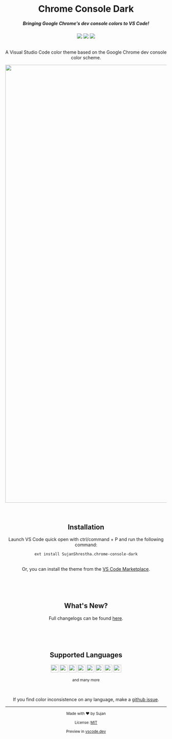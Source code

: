 <div align="center">
  <h1>Chrome Console Dark</h1>

  <h5>Bringing Google Chrome's dev console colors to VS Code!</h5>
  <img src="https://img.shields.io/github/package-json/v/sjns19/chrome-console-dark?color=%23f19767&style=for-the-badge" />
  <img src="https://img.shields.io/visual-studio-marketplace/d/SujanShrestha.chrome-console-dark?color=%23f19767&style=for-the-badge" />
  <img src="https://img.shields.io/visual-studio-marketplace/stars/SujanShrestha.chrome-console-dark?color=%23f19767&style=for-the-badge" />
  <br/><br/>
  <p>A Visual Studio Code color theme based on the Google Chrome dev console color scheme.</p>
  <img width="1370" alt="Chrome Console Dark" src="https://user-images.githubusercontent.com/47782595/171575187-8feabb6e-4af5-4692-8a81-78d776c7136b.png">
  <br/><br/><br/>
  <h2>Installation</h2>
  <p>Launch VS Code quick open with ctrl/command + P and run the following command:</p>
  <code>ext install SujanShrestha.chrome-console-dark</code><br/><br/>
  <p>Or, you can install the theme from the <a href="https://marketplace.visualstudio.com/items?itemName=SujanShrestha.chrome-console-dark">VS Code Marketplace</a>.</p>
  <br/><br/><br/>
  <h2>What's New?</h2>
  <p>Full changelogs can be found <a href="https://github.com/sjns19/chrome-console-dark/blob/main/CHANGELOG.md">here</a>.</p>
  <br/><br/><br/>
  <h2>Supported Languages</h2>
  <img src="https://cdn-icons-png.flaticon.com/512/174/174854.png" height="24" width="24" />
  <img src="https://cdn-icons-png.flaticon.com/512/732/732190.png" height="24" width="24" />
  <img src="https://cdn-icons-png.flaticon.com/512/5968/5968292.png" height="24" width="24" />
  <img src="https://cdn-icons-png.flaticon.com/512/6132/6132222.png" height="24" width="24" />
  <img src="https://cdn-icons-png.flaticon.com/512/6132/6132221.png" height="24" width="24" />
  <img src="https://cdn-icons-png.flaticon.com/512/5968/5968332.png" height="24" width="24" />        
  <img src="https://cdn-icons-png.flaticon.com/512/5968/5968282.png" height="24" width="24" />
  <img src="https://cdn-icons-png.flaticon.com/512/5968/5968350.png" height="24" width="24" />
  <p><small>and many more</small></p>
  <br/>
  <p>If you find color inconsistence on any language, make a <a href="https://github.com/sjns19/chrome-console-dark/issues">github issue</a>.</p>
  <hr/>
  <p><small>Made with ❤️ by Sujan</small></p>
  <p><small>License: <a href="https://github.com/sjns19/chrome-console-dark/blob/main/LICENSE.md">MIT</a></small></p>
  <p><small>Preview in <a href="https://vscode.dev/theme/SujanShrestha.chrome-console-dark">vscode.dev</a></small></p>
</div>
